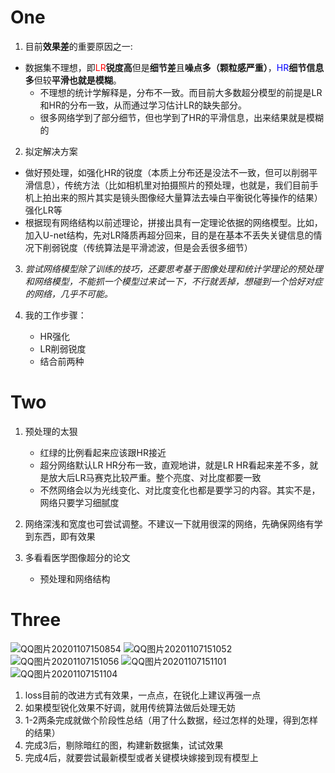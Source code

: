 # One

1. 目前**效果差**的重要原因之一:

- 数据集不理想，即<font color='red'>LR</font>**锐度高**但是**细节差**且**噪点多（颗粒感严重）**，<font color='blue'>HR</font>**细节信息多**但较**平滑也就是模糊**。
  - 不理想的统计学解释是，分布不一致。而目前大多数超分模型的前提是LR和HR的分布一致，从而通过学习估计LR的缺失部分。
  - 很多网络学到了部分细节，但也学到了HR的平滑信息，出来结果就是模糊的

2. 拟定解决方案

- 做好预处理，如强化HR的锐度（本质上分布还是没法不一致，但可以削弱平滑信息），传统方法（比如相机里对拍摄照片的预处理，也就是，我们目前手机上拍出来的照片其实是镜头图像经大量算法去噪白平衡锐化等操作的结果）强化LR等
- 根据现有网络结构以前述理论，拼接出具有一定理论依据的网络模型。比如，加入U-net结构，先对LR降质再超分回来，目的是在基本不丢失关键信息的情况下削弱锐度（传统算法是平滑滤波，但是会丢很多细节）

3. *尝试网络模型除了训练的技巧，还要思考基于图像处理和统计学理论的预处理和网络模型，不能抓一个模型过来试一下，不行就丢掉，想碰到一个恰好对症的网络，几乎不可能。*

4. 我的工作步骤：
   - HR强化
   - LR削弱锐度
   - 结合前两种

# Two

1. 预处理的太狠
   - 红绿的比例看起来应该跟HR接近
   - 超分网络默认LR HR分布一致，直观地讲，就是LR HR看起来差不多，就是放大后LR马赛克比较严重。整个亮度、对比度都要一致
   - 不然网络会以为光线变化、对比度变化也都是要学习的内容。其实不是，网络只要学习细腻度

2. 网络深浅和宽度也可尝试调整。不建议一下就用很深的网络，先确保网络有学到东西，即有效果

3. 多看看医学图像超分的论文
   - 预处理和网络结构
   
# Three
![QQ图片20201107150854](https://tvax2.sinaimg.cn/large/005tpOh1ly1gkgmnnhcg6j31890kb0vq.jpg)
![QQ图片20201107151052](https://tva4.sinaimg.cn/large/005tpOh1ly1gkgmnujpg0j317n0e6787.jpg)
![QQ图片20201107151056](https://tva3.sinaimg.cn/large/005tpOh1ly1gkgmo1bhsjj317n0agdlj.jpg)
![QQ图片20201107151101](https://tvax1.sinaimg.cn/large/005tpOh1ly1gkgmo7jgl8j317u0c6acr.jpg)
![QQ图片20201107151104](https://tvax4.sinaimg.cn/large/005tpOh1ly1gkgmod9secj317z0dn423.jpg)

1. loss目前的改进方式有效果，一点点，在锐化上建议再强一点
2. 如果模型锐化效果不好调，就用传统算法做后处理无妨
3. 1-2两条完成就做个阶段性总结（用了什么数据，经过怎样的处理，得到怎样的结果）
4. 完成3后，剔除暗红的图，构建新数据集，试试效果
5. 完成4后，就要尝试最新模型或者关键模块嫁接到现有模型上
